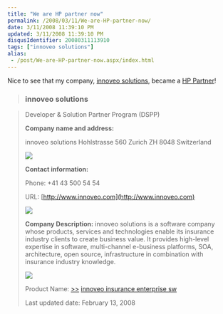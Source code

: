 ```yaml
---
title: "We are HP partner now"
permalink: /2008/03/11/We-are-HP-partner-now/
date: 3/11/2008 11:39:10 PM
updated: 3/11/2008 11:39:10 PM
disqusIdentifier: 20080311113910
tags: ["innoveo solutions"]
alias:
 - /post/We-are-HP-partner-now.aspx/index.html
---
```

Nice to see that my company, [innoveo solutions](http://www.innoveo.com/), became a [HP Partner](http://h21007.www2.hp.com/portal/site/dspp/menuitem.5070eb5189f3295ac6713f8da973a801/?partnerId=28469)!

> ### innoveo solutions
<!-- more -->
> 
> Developer & Solution Partner Program (DSPP)
> 
> **Company name and address:**
> 
> innoveo solutions
> Hohlstrasse 560
> Zurich ZH 8048
> Switzerland
> 
> ![](http://welcome.hp-ww.com/img/s.gif)
> 
> **Contact information:**
> 
> Phone: +41 43 500 54 54
> 
> URL: <u>[http://www.innoveo.com](http://www.innoveo.com)</u>
> 
> ![](http://welcome.hp-ww.com/img/s.gif)
> 
> **Company Description:**
> innoveo solutions is a software company whose products, services and technologies enable its insurance industry clients to create business value. It provides high-level expertise in software, multi-channel e-business platforms, SOA, architecture, open source, infrastructure in combination with insurance industry knowledge.
> 
> ![](http://welcome.hp-ww.com/img/s.gif)
> 
> Product Name: [>>](http://h21007.www2.hp.com/portal/site/dspp/PAGE.template/page.catalog_product_detail?productId=23371) [innoveo insurance enterprise sw](http://h21007.www2.hp.com/portal/site/dspp/PAGE.template/page.catalog_product_detail?productId=23371)
> 
> Last updated date: February 13, 2008
